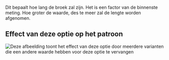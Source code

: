 Dit bepaalt hoe lang de broek zal zijn. Het is een factor van de binnenste meting. Hoe groter de waarde, des te meer zal de lengte worden afgenomen.

## Effect van deze optie op het patroon

![Deze afbeelding toont het effect van deze optie door meerdere varianten die een andere waarde hebben voor deze optie te vervangen](waralee\_legshortening\_sample.svg "Effect van deze optie op het patroon")
